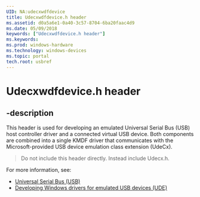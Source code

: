 ```yaml
---
UID: NA:udecxwdfdevice
title: Udecxwdfdevice.h header
ms.assetid: d0a5a6e1-0a40-3c57-8704-6ba20faac4d9
ms.date: 05/09/2018
keywords: ["Udecxwdfdevice.h header"]
ms.keywords: 
ms.prod: windows-hardware
ms.technology: windows-devices
ms.topic: portal
tech.root: usbref
---
```


# Udecxwdfdevice.h header


## -description


This header is used for developing an emulated Universal Serial Bus (USB) host controller driver and a connected virtual USB device. Both components are combined into a single KMDF driver that communicates with the Microsoft-provided USB device emulation class extension (UdeCx).

> Do not include this header directly. Instead include Udecx.h.

For more information, see:

- [Universal Serial Bus (USB)](../_usbref/index.md)
- [Developing Windows drivers for emulated USB devices (UDE)](https://docs.microsoft.com/windows-hardware/drivers/usbcon/developing-windows-drivers-for-emulated-usb-host-controllers-and-devices)
